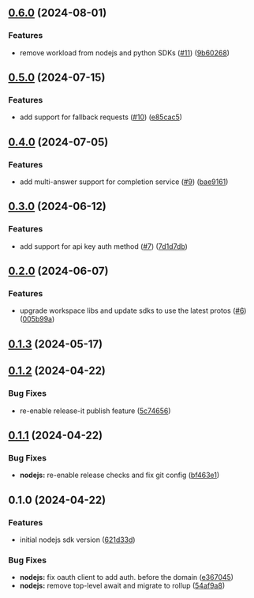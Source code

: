 ## [0.6.0](https://github.com/vm-x-ai/vm-x-ai-sdk/compare/nodejs-v0.5.0...nodejs-v0.6.0) (2024-08-01)

### Features

- remove workload from nodejs and python SDKs ([#11](https://github.com/vm-x-ai/vm-x-ai-sdk/issues/11)) ([9b60268](https://github.com/vm-x-ai/vm-x-ai-sdk/commit/9b60268732f6c0822659ac0c6420b2857acfb873))

## [0.5.0](https://github.com/vm-x-ai/vm-x-ai-sdk/compare/nodejs-v0.4.0...nodejs-v0.5.0) (2024-07-15)

### Features

- add support for fallback requests ([#10](https://github.com/vm-x-ai/vm-x-ai-sdk/issues/10)) ([e85cac5](https://github.com/vm-x-ai/vm-x-ai-sdk/commit/e85cac5953b80d5d67636582a046515b0887c364))

## [0.4.0](https://github.com/vm-x-ai/vm-x-ai-sdk/compare/nodejs-v0.3.0...nodejs-v0.4.0) (2024-07-05)

### Features

- add multi-answer support for completion service ([#9](https://github.com/vm-x-ai/vm-x-ai-sdk/issues/9)) ([bae9161](https://github.com/vm-x-ai/vm-x-ai-sdk/commit/bae9161607607b0870f5d9229058dd8d3b505351))

## [0.3.0](https://github.com/vm-x-ai/vm-x-ai-sdk/compare/nodejs-v0.2.0...nodejs-v0.3.0) (2024-06-12)

### Features

- add support for api key auth method ([#7](https://github.com/vm-x-ai/vm-x-ai-sdk/issues/7)) ([7d1d7db](https://github.com/vm-x-ai/vm-x-ai-sdk/commit/7d1d7dbcec523c01da0ed6e0093004f50c47afe9))

## [0.2.0](https://github.com/vm-x-ai/vm-x-ai-sdk/compare/nodejs-v0.1.3...nodejs-v0.2.0) (2024-06-07)

### Features

- upgrade workspace libs and update sdks to use the latest protos ([#6](https://github.com/vm-x-ai/vm-x-ai-sdk/issues/6)) ([005b99a](https://github.com/vm-x-ai/vm-x-ai-sdk/commit/005b99a18bbdf05686122ab5ee603ffe34a906c0))

## [0.1.3](https://github.com/vm-x-ai/vm-x-ai-sdk/compare/nodejs-v0.1.2...nodejs-v0.1.3) (2024-05-17)

## [0.1.2](https://github.com/vm-x-ai/vm-x-ai-sdk/compare/nodejs-v0.1.1...nodejs-v0.1.2) (2024-04-22)

### Bug Fixes

- re-enable release-it publish feature ([5c74656](https://github.com/vm-x-ai/vm-x-ai-sdk/commit/5c746563ed61ca6125f48fc4e79fd24f95f06582))

## [0.1.1](https://github.com/vm-x-ai/vm-x-ai-sdk/compare/nodejs-v0.1.0...nodejs-v0.1.1) (2024-04-22)

### Bug Fixes

- **nodejs:** re-enable release checks and fix git config ([bf463e1](https://github.com/vm-x-ai/vm-x-ai-sdk/commit/bf463e1e660f1cd2cbb98877c9de3dd6199b16bd))

## 0.1.0 (2024-04-22)

### Features

- initial nodejs sdk version ([621d33d](https://github.com/vm-x-ai/vm-x-ai-sdk/commit/621d33de1eeb85f253b74e420b9feab44f951a01))

### Bug Fixes

- **nodejs:** fix oauth client to add auth. before the domain ([e367045](https://github.com/vm-x-ai/vm-x-ai-sdk/commit/e3670457236a5c8408155d6ab4b3d3e45cc464c8))
- **nodejs:** remove top-level await and migrate to rollup ([54af9a8](https://github.com/vm-x-ai/vm-x-ai-sdk/commit/54af9a880da949fc3dbf9b67ee8fb5cd969dee94))
